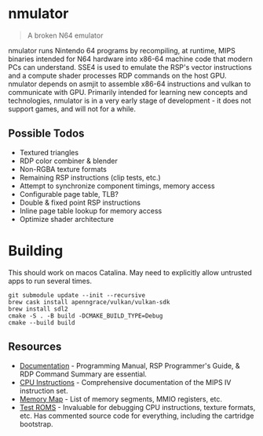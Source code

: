 # nmulator
> A broken N64 emulator

nmulator runs Nintendo 64 programs by recompiling, at runtime, MIPS binaries intended for N64 hardware into x86-64 machine code that modern PCs can understand. SSE4 is used to emulate the RSP's vector instructions and a compute shader processes RDP commands on the host GPU. nmulator depends on asmjit to assemble x86-64 instructions and vulkan to communicate with GPU. Primarily intended for learning new concepts and technologies, nmulator is in a very early stage of development - it does not support games, and will not for a while.

## Possible Todos
- Textured triangles
- RDP color combiner & blender
- Non-RGBA texture formats
- Remaining RSP instructions (clip tests, etc.)
- Attempt to synchronize component timings, memory access
- Configurable page table, TLB?
- Double & fixed point RSP instructions
- Inline page table lookup for memory access
- Optimize shader architecture

# Building
This should work on macos Catalina. May need to explicitly allow untrusted apps to run several times.
```
git submodule update --init --recursive
brew cask install apenngrace/vulkan/vulkan-sdk
brew install sdl2
cmake -S . -B build -DCMAKE_BUILD_TYPE=Debug
cmake --build build
```

## Resources
- [Documentation](https://ultra64.ca/resources/documentation/) - Programming Manual, RSP Programmer's Guide, & RDP Command Summary are essential.
- [CPU Instructions](https://www.cs.cmu.edu/afs/cs/academic/class/15740-f97/public/doc/mips-isa.pdf) - Comprehensive documentation of the MIPS IV instruction set.
- [Memory Map](https://github.com/mikeryan/n64dev/blob/master/docs/n64ops/n64ops%23h.txt) - List of memory segments, MMIO registers, etc.
- [Test ROMS](https://github.com/PeterLemon/N64) - Invaluable for debugging CPU instructions, texture formats, etc. Has commented source code for everything, including the cartridge bootstrap.
